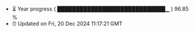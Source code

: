 - ⏳ Year progress { █████████████████████████████▁ } 96.85 %
- ⏰ Updated on Fri, 20 Dec 2024 11:17:21 GMT

